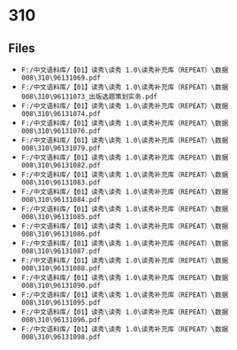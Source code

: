 # 310

## Files

- `F:/中文语料库/【01】读秀\读秀 1.0\读秀补充库（REPEAT）\数据008\310\96131069.pdf`
- `F:/中文语料库/【01】读秀\读秀 1.0\读秀补充库（REPEAT）\数据008\310\96131073_出版选题策划实务.pdf`
- `F:/中文语料库/【01】读秀\读秀 1.0\读秀补充库（REPEAT）\数据008\310\96131074.pdf`
- `F:/中文语料库/【01】读秀\读秀 1.0\读秀补充库（REPEAT）\数据008\310\96131076.pdf`
- `F:/中文语料库/【01】读秀\读秀 1.0\读秀补充库（REPEAT）\数据008\310\96131079.pdf`
- `F:/中文语料库/【01】读秀\读秀 1.0\读秀补充库（REPEAT）\数据008\310\96131082.pdf`
- `F:/中文语料库/【01】读秀\读秀 1.0\读秀补充库（REPEAT）\数据008\310\96131083.pdf`
- `F:/中文语料库/【01】读秀\读秀 1.0\读秀补充库（REPEAT）\数据008\310\96131084.pdf`
- `F:/中文语料库/【01】读秀\读秀 1.0\读秀补充库（REPEAT）\数据008\310\96131085.pdf`
- `F:/中文语料库/【01】读秀\读秀 1.0\读秀补充库（REPEAT）\数据008\310\96131086.pdf`
- `F:/中文语料库/【01】读秀\读秀 1.0\读秀补充库（REPEAT）\数据008\310\96131087.pdf`
- `F:/中文语料库/【01】读秀\读秀 1.0\读秀补充库（REPEAT）\数据008\310\96131088.pdf`
- `F:/中文语料库/【01】读秀\读秀 1.0\读秀补充库（REPEAT）\数据008\310\96131090.pdf`
- `F:/中文语料库/【01】读秀\读秀 1.0\读秀补充库（REPEAT）\数据008\310\96131095.pdf`
- `F:/中文语料库/【01】读秀\读秀 1.0\读秀补充库（REPEAT）\数据008\310\96131096.pdf`
- `F:/中文语料库/【01】读秀\读秀 1.0\读秀补充库（REPEAT）\数据008\310\96131098.pdf`

